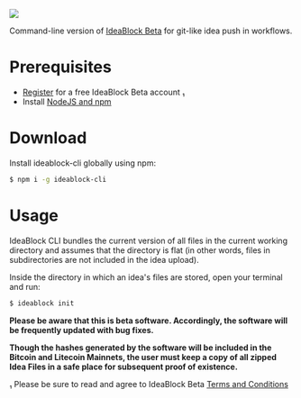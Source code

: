 ![](https://ideablock.io/IBCLI.png)

Command-line version of [IdeaBlock Beta](https://ideablock.io) for git-like idea push in workflows.

# Prerequisites
- [Register](https://beta.ideablock.io) for a free IdeaBlock Beta account ₁
- Install [NodeJS and npm](https://nodejs.org/en/download/)

# Download
Install ideablock-cli globally using npm:
```bash
$ npm i -g ideablock-cli
```

# Usage
IdeaBlock CLI bundles the current version of all files in the current working directory and assumes that the directory is flat (in other words, files in subdirectories are not included in the idea upload).

Inside the directory in which an idea's files are stored, open your terminal and run:
```bash
$ ideablock init
```

**Please be aware that this is beta software. Accordingly, the software will be frequently updated with bug fixes.**

**Though the hashes generated by the software will be included in the Bitcoin and Litecoin Mainnets, the user must keep a copy of all zipped Idea Files in a safe place for subsequent proof of existence.**

₁ Please be sure to read and agree to IdeaBlock Beta [Terms and Conditions](https://beta.ideablock.io/terms)
